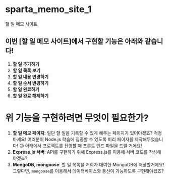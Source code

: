 # sparta_memo_site_1
 할 일 메모 사이트

## 이번 [할 일 메모 사이트]에서 구현할 기능은 아래와 같습니다!
1. **할 일 추가하기**
2. **할 일 목록 보기**
3. **할 일 내용 변경하기**
4. **할 일 순서 변경하기**
5. **할 일 완료하기**
6. **할 일 완료 해제하기**

# 위 기능을 구현하려면 무엇이 필요한가?
1. **할 일 메모 페이지**: 일단 할 일을 기록할 수 있게 해주는 페이지가 있어야겠죠?
걱정 마세요! 여러분이 Node.js 학습에 집중할 수 있도록 미리 페이지를 제작해두었습니다! 😉
아래에서 프로젝트를 진행할 때 프론트 엔드 파일을 드릴 거에요!
2. **Express.js 서버**: API를 구현하기 위해 Express.js를 이용해 서버 코드를 작성해야겠죠?
3. **MongoDB, mongoose**: 할 일 목록을 저희가 대여한 MongoDB에 저장할거에요! 그렇다면, `mongoose`를 이용해서 데이터베이스와 통신이 가능하도록 구현해야겠죠?